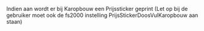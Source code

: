 Indien aan wordt er bij Karopbouw een Prijssticker geprint (Let op bij de gebruiker moet ook de fs2000 instelling PrijsStickerDoosVulKaropbouw aan staan)